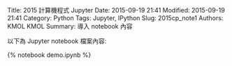 Title: 2015 計算機程式 Jupyter
Date: 2015-09-19 21:41
Modified: 2015-09-19 21:41
Category: Python
Tags: Jupyter, IPython
Slug: 2015cp_note1
Authors: KMOL
KMOL
Summary: 導入 notebook 內容

以下為 Jupyter notebook 檔案內容:

{% notebook demo.ipynb %}



